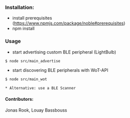 ### **Installation:** ###

* install prerequisites (https://www.npmjs.com/package/noble#prerequisites)
* npm install

### **Usage** ###
* start advertising custom BLE peripheral (LightBulb)
```sh
$ node src/main_advertise
```

* start discovering BLE peripherals with WoT-API
```sh
$ node src/main_wot
```

    * Alternative: use a BLE Scanner

#### **Contributors:** ####
Jonas Rook,
Louay Bassbouss

